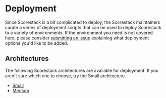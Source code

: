 Deployment
==========

Since Scorestack is a bit complicated to deploy, the Scorestack maintainers curate a series of deployment scripts that can be used to deploy Scorestack to a variety of environments. If the environment you need is not covered here, please consider [submitting an issue](https://github.com/scorestack/scorestack/issues/new?assignees=&labels=feature%2C+new&template=feature_request.md&title=) explaining what deployment options you'd like to be added.

Architectures
-------------

The following Scorestack architectures are available for deployment. If you aren't sure which one to choose, try the Small architecture.

- [Small](./small/README.md)
- [Medium](./medium/README.md)